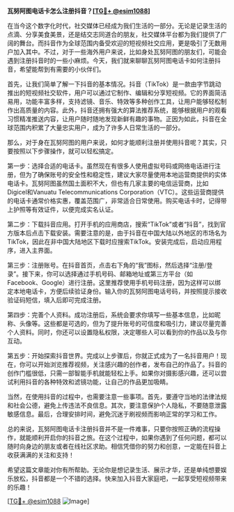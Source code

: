 **瓦努阿图电话卡怎么注册抖音？[[TG💪+ @esim1088](https://t.me/s/esim1088)]**

在当今这个数字化时代，社交媒体已经成为我们生活的一部分。无论是记录生活的点滴、分享美食美景，还是结交志同道合的朋友，社交媒体平台都为我们提供了广阔的舞台。而抖音作为全球范围内备受欢迎的短视频社交应用，更是吸引了无数用户加入其中。不过，对于一些海外用户来说，比如身处瓦努阿图的朋友们，可能会遇到注册抖音时的一些小麻烦。今天，我们就来聊聊瓦努阿图电话卡如何注册抖音，希望能帮到有需要的小伙伴们。

首先，让我们简单了解一下抖音的基本情况。抖音（TikTok）是一款由字节跳动推出的短视频社交软件，用户可以通过它制作、编辑和分享短视频。它的界面简洁易用，功能丰富多样，支持滤镜、音乐、特效等多种创作工具，让用户能够轻松制作出高质量的内容。此外，抖音还拥有强大的算法推荐系统，能够根据用户的观看习惯精准推送内容，让用户随时随地发现新鲜有趣的事物。正因为如此，抖音在全球范围内积累了大量忠实用户，成为了许多人日常生活的一部分。

那么，对于身在瓦努阿图的用户来说，如何才能顺利注册并使用抖音呢？其实，只要按照以下步骤操作，就可以轻松搞定。

第一步：选择合适的电话卡。虽然现在有很多人使用虚拟号码或网络电话进行注册，但为了确保账号的安全性和稳定性，建议大家尽量使用本地运营商提供的实体电话卡。瓦努阿图虽然国土面积不大，但也有几家主要的电信运营商，比如Digicel和Vanuatu Telecommunications Corporation（VTC）。这些运营商提供的电话卡通常价格实惠，覆盖范围广，非常适合日常使用。购买电话卡时，记得带上护照等有效证件，以便完成实名认证。

第二步：下载抖音应用。打开手机的应用商店，搜索“TikTok”或者“抖音”，找到官方版本后点击下载安装。需要注意的是，由于抖音在中国大陆以外地区的市场名为TikTok，因此在非中国大陆地区下载时应搜索TikTok。安装完成后，启动应用程序，进入主界面。

第三步：注册账号。在抖音首页，点击右下角的“我”图标，然后选择“注册/登录”。接下来，你可以选择通过手机号码、邮箱地址或第三方平台（如Facebook、Google）进行注册。这里推荐使用手机号码注册，因为这样可以绑定本地电话卡，方便后续验证身份。输入你的瓦努阿图电话号码，并按照提示接收验证码短信，填入后即可完成注册。

第四步：完善个人资料。成功注册后，系统会要求你填写一些基本信息，比如昵称、头像等。这些都是可选的，但为了提升账号的可信度和吸引力，建议尽量完善个人资料。同时，你还可以设置隐私权限，决定哪些人可以看到你的作品以及与你互动。

第五步：开始探索抖音世界。完成以上步骤后，你就正式成为了一名抖音用户！现在，你可以开始浏览推荐视频，关注感兴趣的创作者，发布自己的作品了。抖音的创作门槛很低，只需一部智能手机就能轻松上手。如果你对摄影感兴趣，还可以尝试利用抖音的各种特效和滤镜功能，让自己的作品更加吸睛。

当然，在使用抖音的过程中，也需要注意一些事项。首先，要遵守当地的法律法规和社会公德，避免上传违法不良信息。其次，要注意保护个人隐私，不要随意泄露敏感信息。最后，合理安排时间，避免沉迷于刷视频而影响正常的学习和工作。

总的来说，瓦努阿图电话卡注册抖音并不是一件难事，只要你按照正确的流程操作，就能顺利开启你的抖音之旅。在这个过程中，如果你遇到了任何问题，都可以随时向身边的朋友或者在线社区求助。相信凭借你的努力和创意，一定能在抖音上收获满满的关注和支持！

希望这篇文章能对你有所帮助。无论你是想记录生活、展示才华，还是单纯想要娱乐放松，抖音都是一个不错的选择。快来加入抖音大家庭吧，一起享受短视频带来的乐趣！

[[TG💪+ @esim1088](https://t.me/s/esim1088) ![Image](https://i.postimg.cc/4NQfJmqS/Snipaste-2025-05-13-00-14-12.png)]